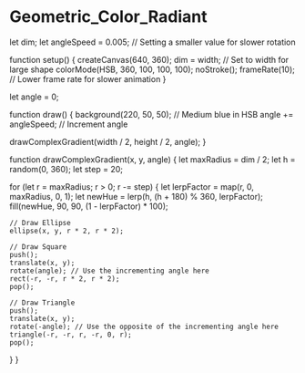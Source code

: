 # Geometric_Color_Radiant
let dim;
let angleSpeed = 0.005; // Setting a smaller value for slower rotation

function setup() {
  createCanvas(640, 360);
  dim = width; // Set to width for large shape
  colorMode(HSB, 360, 100, 100, 100);
  noStroke();
  frameRate(10); // Lower frame rate for slower animation
}

let angle = 0;

function draw() {
  background(220, 50, 50); // Medium blue in HSB
  angle += angleSpeed; // Increment angle
  
  drawComplexGradient(width / 2, height / 2, angle);
}

function drawComplexGradient(x, y, angle) {
  let maxRadius = dim / 2;
  let h = random(0, 360);
  let step = 20;

  for (let r = maxRadius; r > 0; r -= step) {
    let lerpFactor = map(r, 0, maxRadius, 0, 1);
    let newHue = lerp(h, (h + 180) % 360, lerpFactor);
    fill(newHue, 90, 90, (1 - lerpFactor) * 100);

    // Draw Ellipse
    ellipse(x, y, r * 2, r * 2);

    // Draw Square
    push();
    translate(x, y);
    rotate(angle); // Use the incrementing angle here
    rect(-r, -r, r * 2, r * 2);
    pop();

    // Draw Triangle
    push();
    translate(x, y);
    rotate(-angle); // Use the opposite of the incrementing angle here
    triangle(-r, -r, r, -r, 0, r);
    pop();
  }
}
